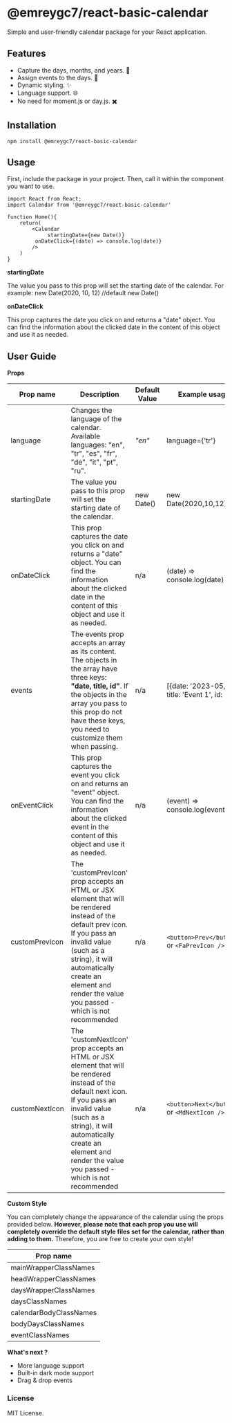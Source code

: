 # @emreygc7/react-basic-calendar



Simple and user-friendly calendar package for your React application. 

 
## Features

- Capture the days, months, and years. 📆
- Assign events to the days. 🎉
- Dynamic styling. ✨
- Language support. 🌐
- No need for moment.js or day.js. ✖️

## Installation

    npm install @emreygc7/react-basic-calendar

## Usage
First, include the package in your project. Then, call it within the component you want to use.

    import React from React; 
    import Calendar from '@emreygc7/react-basic-calendar'
    
    function Home(){
	    return(
		    <Calendar
		         startingDate={new Date()}
			 onDateClick={(date) => console.log(date)}
		    /> 
	    )
    }


**startingDate**

The value you pass to this prop will set the starting date of the calendar. For example: new Date(2020, 10, 12) //default new Date()


**onDateClick**

This prop captures the date you click on and returns a "date" object. You can find the information about the clicked date in the content of this object and use it as needed.

## User Guide

**Props**

|Prop name|Description|Default Value|Example usage|
|--|--|--|--|
|language| Changes the language of the calendar. Available languages:  "en", "tr", "es", "fr", "de", "it", "pt", "ru". |*"en"*| language={'tr'} |
|startingDate|The value you pass to this prop will set the starting date of the calendar.|new Date()| new Date(2020,10,12)|
|onDateClick|This prop captures the date you click on and returns a "date" object. You can find the information about the clicked date in the content of this object and use it as needed.|n/a| (date) => console.log(date) |
|events|The events prop accepts an array as its content. The objects in the array have three keys: **"date, title, id"**. If the objects in the array you pass to this prop do not have these keys, you need to customize them when passing.|n/a|[{date: '2023-05,20', title: 'Event 1', id: '1'}]|
|onEventClick|This prop captures the event you click on and returns an "event" object. You can find the information about the clicked event in the content of this object and use it as needed.|n/a| (event) => console.log(event) |
|customPrevIcon|The 'customPrevIcon' prop accepts an HTML or JSX element that will be rendered instead of the default prev icon. If you pass an invalid value (such as a string), it will automatically create an element and render the value you passed - which is not recommended|n/a| `<button>Prev</button>` or `<FaPrevIcon />` |
|customNextIcon|The 'customNextIcon' prop accepts an HTML or JSX element that will be rendered instead of the default next icon. If you pass an invalid value (such as a string), it will automatically create an element and render the value you passed - which is not recommended|n/a| `<button>Next</button>` or `<MdNextIcon />` |


**Custom Style**

You can completely change the appearance of the calendar using the props provided below. **However, please note that each prop you use will completely override the default style files set for the calendar, rather than adding to them.** Therefore, you are free to create your own style!

|Prop name|
|--|
|mainWrapperClassNames| 
|headWrapperClassNames|
|daysWrapperClassNames|
|daysClassNames|
|calendarBodyClassNames|
|bodyDaysClassNames|
|eventClassNames|

**What's next ?**

 - More language support
 - Built-in dark mode support
 - Drag & drop events

### License
MIT License.
